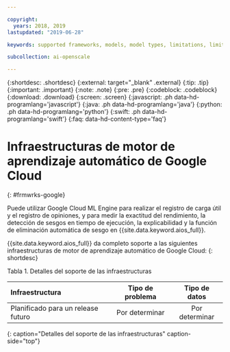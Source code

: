 ```yaml
---

copyright:
  years: 2018, 2019
lastupdated: "2019-06-28"

keywords: supported frameworks, models, model types, limitations, limits, spss, c&ds

subcollection: ai-openscale

---
```


{:shortdesc: .shortdesc}
{:external: target="_blank" .external}
{:tip: .tip}
{:important: .important}
{:note: .note}
{:pre: .pre}
{:codeblock: .codeblock}
{:download: .download}
{:screen: .screen}
{:javascript: .ph data-hd-programlang='javascript'}
{:java: .ph data-hd-programlang='java'}
{:python: .ph data-hd-programlang='python'}
{:swift: .ph data-hd-programlang='swift'}
{:faq: data-hd-content-type='faq'}

# Infraestructuras de motor de aprendizaje automático de Google Cloud
{: #frmwrks-google}

Puede utilizar Google Cloud ML Engine para realizar el registro de carga útil y el registro de opiniones, y para medir la exactitud del rendimiento, la detección de sesgos en tiempo de ejecución, la explicabilidad y la función de eliminación automática de sesgo en {{site.data.keyword.aios_full}}.

{{site.data.keyword.aios_full}} da completo soporte a las siguientes infraestructuras de motor de aprendizaje automático de Google Cloud:
{: shortdesc}

Tabla 1. Detalles del soporte de las infraestructuras

| Infraestructura | Tipo de problema | Tipo de datos |
|:---|:---:|:---:|
| Planificado para un release futuro | Por determinar | Por determinar |
{: caption="Detalles del soporte de las infraestructuras" caption-side="top"}



